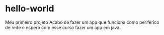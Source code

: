 # hello-world
Meu primeiro projeto
Acabo de fazer um app que funciona como periférico de rede e espero com esse curso fazer um app em java.
